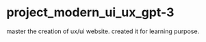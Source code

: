 # project_modern_ui_ux_gpt-3
master the creation of ux/ui website. created it for learning purpose.
